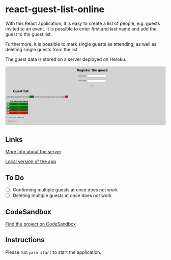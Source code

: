 # react-guest-list-online

With this React application, it is easy to create a list of people, e.g. guests invited to an event. It is possible to enter first and last name and add the guest to the guest list.

Furthermore, it is possible to mark single guests as attending, as well as deleting single guests from the list.

The guest data is stored on a server deployed on Heroku.

![Screenshot](./screenshot.jpg)

## Links

[More info about the server](https://github.com/upleveled/express-guest-list-api-memory-data-store)

[Local version of the app](https://github.com/hedi-far/react-guest-list-local)

## To Do

- [ ] Confirming multiple guests at once does not work
- [ ] Deleting multiple guests at once does not work

## CodeSandbox

[Find the project on CodeSandbox](https://codesandbox.io/s/github/hedi-far/react-guest-list-online)

## Instructions

Please run `yarn start` to start the application.

